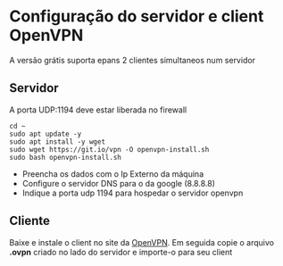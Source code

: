 # Configuração do servidor e client OpenVPN

A versão grátis suporta epans 2 clientes simultaneos num servidor

## Servidor

A porta UDP:1194 deve estar liberada no firewall

```
cd ~
sudo apt update -y
sudo apt install -y wget
sudo wget https://git.io/vpn -O openvpn-install.sh
sudo bash openvpn-install.sh
```

- Preencha os dados com o Ip Externo da máquina
- Configure o servidor DNS para o da google (8.8.8.8)
- Indique a porta udp 1194 para hospedar o servidor openvpn

## Cliente

Baixe e instale o client no site da [OpenVPN](https://openvpn.net/client-connect-vpn-for-windows/). Em seguida copie o arquivo **.ovpn** criado no lado do servidor e importe-o para seu client
